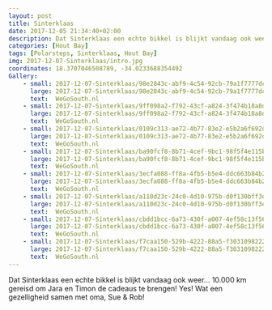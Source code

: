 ```yaml
---
layout: post
title: Sinterklaas 
date: 2017-12-05 21:34:40+02:00
description: Dat Sinterklaas een echte bikkel is blijkt vandaag ook weer... 10.000 km gereisd om Jara en Timon de cadeaus te brengen! Yes!  Wat een gezelligheid samen met oma, Sue & Rob! 
categories: [Hout Bay]
tags: [Polarsteps, Sinterklaas, Hout Bay]
img: 2017-12-07-Sinterklaas/intro.jpg
coordinates: 18.3707046508789, -34.0233688354492
Gallery:
    - small: 2017-12-07-Sinterklaas/98e2843c-abf9-4c54-92cb-79a1f7777dc8_large_image.jpg
      large: 2017-12-07-Sinterklaas/98e2843c-abf9-4c54-92cb-79a1f7777dc8_large_image.jpg
      text:  WeGoSouth.nl
    - small: 2017-12-07-Sinterklaas/9ff098a2-f792-43cf-a824-3f474b18a8d7_large_image.jpg
      large: 2017-12-07-Sinterklaas/9ff098a2-f792-43cf-a824-3f474b18a8d7_large_image.jpg
      text:  WeGoSouth.nl
    - small: 2017-12-07-Sinterklaas/0109c313-ae72-4b77-83e2-e5b2a6f692de_large_image.jpg
      large: 2017-12-07-Sinterklaas/0109c313-ae72-4b77-83e2-e5b2a6f692de_large_image.jpg
      text:  WeGoSouth.nl
    - small: 2017-12-07-Sinterklaas/ba90fcf8-8b71-4cef-9bc1-98f5f4e115b2_large_image.jpg
      large: 2017-12-07-Sinterklaas/ba90fcf8-8b71-4cef-9bc1-98f5f4e115b2_large_image.jpg
      text:  WeGoSouth.nl
    - small: 2017-12-07-Sinterklaas/3ecfa088-ff8a-4fb5-b5e4-ddc663b84b29_large_image.jpg
      large: 2017-12-07-Sinterklaas/3ecfa088-ff8a-4fb5-b5e4-ddc663b84b29_large_image.jpg
      text:  WeGoSouth.nl
    - small: 2017-12-07-Sinterklaas/a110d23c-24c0-4d10-975b-d0f130bff3e6_large_image.jpg
      large: 2017-12-07-Sinterklaas/a110d23c-24c0-4d10-975b-d0f130bff3e6_large_image.jpg
      text:  WeGoSouth.nl
    - small: 2017-12-07-Sinterklaas/cbdd1bcc-6a73-430f-a007-4ef58c13f56c_large_image.jpg
      large: 2017-12-07-Sinterklaas/cbdd1bcc-6a73-430f-a007-4ef58c13f56c_large_image.jpg
      text:  WeGoSouth.nl
    - small: 2017-12-07-Sinterklaas/f7caa150-529b-4222-88a5-f30310982227_large_image.jpg
      large: 2017-12-07-Sinterklaas/f7caa150-529b-4222-88a5-f30310982227_large_image.jpg
      text:  WeGoSouth.nl
---
```

Dat Sinterklaas een echte bikkel is blijkt vandaag ook weer... 10.000 km gereisd om Jara en Timon de cadeaus te brengen! Yes! 
Wat een gezelligheid samen met oma, Sue & Rob! 

